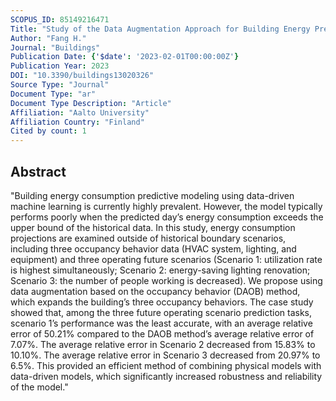 ```yaml
---
SCOPUS_ID: 85149216471
Title: "Study of the Data Augmentation Approach for Building Energy Prediction beyond Historical Scenarios"
Author: "Fang H."
Journal: "Buildings"
Publication Date: {'$date': '2023-02-01T00:00:00Z'}
Publication Year: 2023
DOI: "10.3390/buildings13020326"
Source Type: "Journal"
Document Type: "ar"
Document Type Description: "Article"
Affiliation: "Aalto University"
Affiliation Country: "Finland"
Cited by count: 1
---
```


## Abstract
"Building energy consumption predictive modeling using data-driven machine learning is currently highly prevalent. However, the model typically performs poorly when the predicted day’s energy consumption exceeds the upper bound of the historical data. In this study, energy consumption projections are examined outside of historical boundary scenarios, including three occupancy behavior data (HVAC system, lighting, and equipment) and three operating future scenarios (Scenario 1: utilization rate is highest simultaneously; Scenario 2: energy-saving lighting renovation; Scenario 3: the number of people working is decreased). We propose using data augmentation based on the occupancy behavior (DAOB) method, which expands the building’s three occupancy behaviors. The case study showed that, among the three future operating scenario prediction tasks, scenario 1’s performance was the least accurate, with an average relative error of 50.21% compared to the DAOB method’s average relative error of 7.07%. The average relative error in Scenario 2 decreased from 15.83% to 10.10%. The average relative error in Scenario 3 decreased from 20.97% to 6.5%. This provided an efficient method of combining physical models with data-driven models, which significantly increased robustness and reliability of the model."
